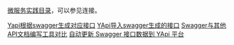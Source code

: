 [微服务实践目录](https://www.jianshu.com/p/f3d5a02757f1)，可以参见连接。

[Yapi根据swagger生成对应接口](https://blog.csdn.net/jiahao1186/article/details/87857376)
[YApi导入swagger生成的接口](https://www.cnblogs.com/jpfss/p/11438651.html)
[Swagger与其他API文档编写工具对比](https://haofly.net/swagger/)
[自动更新 Swagger 接口数据到 YApi 平台](https://juejin.im/post/5af500e251882567096140dd)
